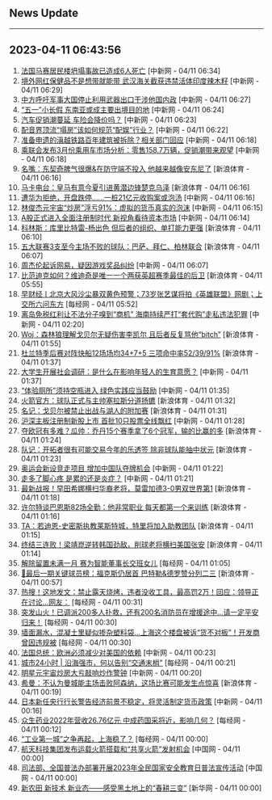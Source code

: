 ## News Update
---
2023-04-11 06:43:56
---
1. <a target="_blank" href="http://www.chinanews.com//gj/2023/04-11/9987514.shtml">法国马赛居民楼坍塌事故已造成6人死亡</a> [中新网 - 04/11 06:34]
2. <a target="_blank" href="http://www.chinanews.com//sh/2023/04-11/9987512.shtml">境外网红保健品不是想带就能带 武汉海关截获违禁活体印度辣木籽</a> [中新网 - 04/11 06:29]
3. <a target="_blank" href="http://www.chinanews.com//gn/2023/04-11/9987511.shtml">中方呼吁军事大国停止利用武器出口干涉他国内政</a> [中新网 - 04/11 06:27]
4. <a target="_blank" href="http://www.chinanews.com//cj/2023/04-11/9987510.shtml">“五一”小长假 东南亚或成主要出境目的地</a> [中新网 - 04/11 06:24]
5. <a target="_blank" href="http://www.chinanews.com//cj/2023/04-11/9987509.shtml">汽车促销潮蔓延 车险会降价吗？</a> [中新网 - 04/11 06:23]
6. <a target="_blank" href="http://www.chinanews.com//cul/2023/04-11/9987508.shtml">配音界顶流“塌房”该如何规范“配娱”行业？</a> [中新网 - 04/11 06:22]
7. <a target="_blank" href="http://www.chinanews.com//sh/2023/04-11/9987506.shtml">准备申遗的滇越铁路百年建筑被拆除？相关部门回应</a> [中新网 - 04/11 06:18]
8. <a target="_blank" href="http://www.chinanews.com//cj/2023/04-11/9987507.shtml">乘联会发布3月份乘用车市场分析：零售158.7万辆，促销潮带来观望</a> [中新网 - 04/11 06:18]
9. <a target="_blank" href="https://k.sina.cn/article_2018499075_784fda0302001mq7y.html?from=sports&subch=osport">名嘴：东契奇脾气很爆&在防守端不投入 他越来越像安东尼了</a> [新浪体育 - 04/11 06:16]
10. <a target="_blank" href="https://k.sina.cn/article_2018499075_784fda0302001mq7t.html?from=sports&subch=osport">马卡电台：皇马有意今夏引进黄潜边锋楚克乌泽</a> [新浪体育 - 04/11 06:16]
11. <a target="_blank" href="http://www.chinanews.com//cj/2023/04-11/9987505.shtml">遭华为拒绝，开盘跌停……一桩21亿元收购案或泡汤</a> [中新网 - 04/11 06:16]
12. <a target="_blank" href="http://www.chinanews.com//cj/2023/04-11/9987504.shtml">林俊杰元宇宙“炒房”浮亏91%：虚拟的货币真实的泡沫</a> [中新网 - 04/11 06:15]
13. <a target="_blank" href="http://www.chinanews.com//cj/2023/04-11/9987503.shtml">A股正式进入全面注册制时代 新视角看待资本市场</a> [中新网 - 04/11 06:14]
14. <a target="_blank" href="https://k.sina.cn/article_2018499075_784fda0302001mq7r.html?from=sports&subch=osport">科林斯：库里比特雷-杨出色 但后者的组织、单打能力更强</a> [新浪体育 - 04/11 06:10]
15. <a target="_blank" href="https://k.sina.cn/article_2018499075_784fda0302001mq7o.html?from=sports&subch=osport">五大联赛3支至今主场不败的球队：巴萨、拜仁、柏林联合</a> [新浪体育 - 04/11 06:07]
16. <a target="_blank" href="http://www.chinanews.com//cj/2023/04-11/9987501.shtml">周杰伦起诉网易，疑因游戏奖品纠纷</a> [中新网 - 04/11 06:07]
17. <a target="_blank" href="https://k.sina.cn/article_2018499075_784fda0302001mq7h.html?from=sports&subch=osport">比范迪克如何？维迪奇是唯一一个两获英超赛季最佳的后卫</a> [新浪体育 - 04/11 05:55]
18. <a target="_blank" href="https://www.nbd.com.cn/articles/2023-04-10/2752383.html">早财经丨北京大风沙尘暴双黄色预警；73岁张艺谋将拍《英雄联盟》网剧；上交所六问东方</a> [每经网 - 04/11 05:52]
19. <a target="_blank" href="http://www.chinanews.com//cj/2023/04-11/9987500.shtml">离岛免税红利让不法分子嗅到“商机” 海南持续严打“套代购”走私违法犯罪</a> [中新网 - 04/11 02:20]
20. <a target="_blank" href="https://k.sina.cn/article_2018499075_784fda0302001mq6j.html?from=sports&subch=osport">Woj：森林狼理解戈贝尔无疑伤害李凯尔 且后者反复骂他“bitch”</a> [新浪体育 - 04/11 01:55]
21. <a target="_blank" href="https://k.sina.cn/article_2018499075_784fda0302001mq69.html?from=sports&subch=osport">杜兰特季后赛对阵快船12场场均34+7+5 三项命中率52/39/91%</a> [新浪体育 - 04/11 01:37]
22. <a target="_blank" href="http://www.chinanews.com//sh/2023/04-11/9987495.shtml">大学生开展社会调研：是什么在影响年轻人的生育意愿？</a> [中新网 - 04/11 01:37]
23. <a target="_blank" href="http://www.chinanews.com//sh/2023/04-11/9987494.shtml">“体验厕所”须持空瓶进入 绿色实践应当鼓励</a> [中新网 - 04/11 01:35]
24. <a target="_blank" href="https://k.sina.cn/article_2018499075_784fda0302001mq66.html?from=sports&subch=osport">火箭官方：球队正式与主帅塞拉斯分道扬镳</a> [新浪体育 - 04/11 01:32]
25. <a target="_blank" href="https://k.sina.cn/article_2018499075_784fda0302001mq67.html?from=sports&subch=osport">名记：戈贝尔被禁止出战与湖人的附加赛</a> [新浪体育 - 04/11 01:31]
26. <a target="_blank" href="http://www.chinanews.com//cj/2023/04-11/9987493.shtml">沪深主板注册制新股上市 首批10只股票全线飘红</a> [中新网 - 04/11 01:28]
27. <a target="_blank" href="https://k.sina.cn/article_2018499075_784fda0302001mq64.html?from=sports&subch=osport">夺欧冠有多难？瓜帅：乔丹15个赛季拿了6个冠军，输的比赢的多</a> [新浪体育 - 04/11 01:24]
28. <a target="_blank" href="https://k.sina.cn/article_2018499075_784fda0302001mq63.html?from=sports&subch=osport">队记：开拓者很有可能交易今年的乐透签 除非球队能抽中状元</a> [新浪体育 - 04/11 01:23]
29. <a target="_blank" href="http://www.chinanews.com//ty/2023/04-11/9987491.shtml">奥运会新设竞走项目 增加中国队夺牌机会</a> [中新网 - 04/11 01:22]
30. <a target="_blank" href="http://www.chinanews.com//life/2023/04-11/9987490.shtml">走多了脚心疼 是累的还是炎症？</a> [中新网 - 04/11 01:21]
31. <a target="_blank" href="https://k.sina.cn/article_3181157500_bd9c9c7c00101nas6.html?from=sports&subch=pingpang">最新战报！早田希娜横扫华裔老将，莫雷加德3-0男双世界第1</a> [新浪体育 - 04/11 01:18]
32. <a target="_blank" href="https://k.sina.cn/article_2018499075_784fda0302001mq62.html?from=sports&subch=osport">许尔特谈巴恩斯82场全勤：他非常职业 每天都第一个来训练</a> [新浪体育 - 04/11 01:16]
33. <a target="_blank" href="https://k.sina.cn/article_2018499075_784fda0302001mq61.html?from=sports&subch=osport">TA：若迪恩-史密斯执教莱斯特城，特里将加入助教团队</a> [新浪体育 - 04/11 01:15]
34. <a target="_blank" href="https://k.sina.cn/article_3181157500_bd9c9c7c02701nasa.html?from=sports&subch=osport">终结三连败！梁靖崑逆转韩国劲敌，削球老将横扫美国张安</a> [新浪体育 - 04/11 01:14]
35. <a target="_blank" href="https://www.nbd.com.cn/articles/2023-04-10/2753036.html">解除留置未满一月 赛为智能董事长交班女儿</a> [每经网 - 04/11 01:05]
36. <a target="_blank" href="https://k.sina.cn/article_2018499075_784fda0302001mq5y.html?from=sports&subch=osport">🚨最后一期关键球员榜：福克斯仍居首 巴特勒&德罗赞分列二三</a> [新浪体育 - 04/11 00:57]
37. <a target="_blank" href="https://www.nbd.com.cn/articles/2023-04-11/2753112.html">热搜！这地发文：禁止露天烧烤，违者没收工具，最高罚2万！回应：领导正在讨论…网友：</a> [每经网 - 04/11 00:31]
38. <a target="_blank" href="https://www.nbd.com.cn/articles/2023-04-11/2753111.html">突发山火！已调派200多人扑救，还有200名消防员在增援途中…请一定平安归来！</a> [每经网 - 04/11 00:30]
39. <a target="_blank" href="https://www.nbd.com.cn/articles/2023-04-11/2753110.html">墙面漏水，混凝土里疑似掺杂塑料袋…上海这个楼盘被诉“货不对板”！开发商曾因违规被</a> [每经网 - 04/11 00:30]
40. <a target="_blank" href="http://www.chinanews.com//gj/2023/04-11/9987488.shtml">法国总统：欧洲必须减少对美国的依赖</a> [中新网 - 04/11 00:23]
41. <a target="_blank" href="https://www.nbd.com.cn/articles/2023-04-10/2752704.html">城市24小时 | 沿海强市，何以告别“交通末梢”</a> [每经网 - 04/11 00:21]
42. <a target="_blank" href="http://www.chinanews.com//cj/2023/04-11/9987487.shtml">明星元宇宙炒房大亏敲响炒作警钟</a> [中新网 - 04/11 00:20]
43. <a target="_blank" href="https://k.sina.cn/article_2018499075_784fda0302001mq5h.html?from=sports&subch=osport">希曼：不认为曼城能主场击败阿森纳，这场比赛可能发生点惊喜</a> [新浪体育 - 04/11 00:19]
44. <a target="_blank" href="http://www.chinanews.com//cj/2023/04-11/9987486.shtml">日本新任央行行长警告经济前景不稳定，将灵活制定货币政策</a> [中新网 - 04/11 00:16]
45. <a target="_blank" href="https://www.nbd.com.cn/articles/2023-04-10/2752999.html">众生药业2022年营收26.76亿元 中成药国采将近，影响几何？</a> [每经网 - 04/11 00:12]
46. <a target="_blank" href="https://www.nbd.com.cn/articles/2023-04-10/2753097.html">“工业第一城”之争再起，上海稳了？</a> [每经网 - 04/11 00:00]
47. <a target="_blank" href="http://news.china.com.cn/2023-04/11/content_85222071.htm">航天科技集团发布运载火箭搭载和“共享火箭”发射机会</a> [中国网 - 04/11 00:00]
48. <a target="_blank" href="http://news.china.com.cn/2023-04/11/content_85222086.htm">司法部、全国普法办部署开展2023年全民国家安全教育日普法宣传活动</a> [中国网 - 04/11 00:00]
49. <a target="_blank" href="http://www.news.cn/politics/2023-04/11/c_1129510334.htm">新农田 新技术 新业态——感受黑土地上的“春耕三变”</a> [新华网 - 04/11 00:00]
